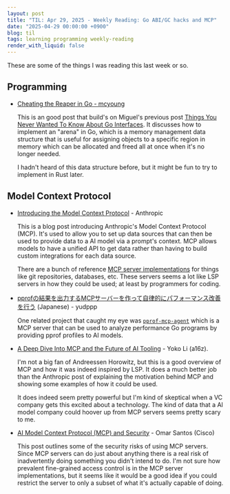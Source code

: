 ```yaml
---
layout: post
title: "TIL: Apr 29, 2025 - Weekly Reading: Go ABI/GC hacks and MCP"
date: "2025-04-29 00:00:00 +0900"
blog: til
tags: learning programming weekly-reading
render_with_liquid: false
---
```


These are some of the things I was reading this last week or so.

## Programming

- [Cheating the Reaper in Go - mcyoung](https://mcyoung.xyz/2025/04/21/go-arenas/)

    This is an good post that build's on Miguel's previous post [Things You
    Never Wanted To Know About Go
    Interfaces](https://mcyoung.xyz/2024/12/12/go-abi/). It discusses how to
    implement an "arena" in Go, which is a memory management data structure that
    is useful for assigning objects to a specific region in memory which can be
    allocated and freed all at once when it's no longer needed.

    I hadn't heard of this data structure before, but it might be fun to try to
    implement in Rust later.

## Model Context Protocol

- [Introducing the Model Context Protocol](https://www.anthropic.com/news/model-context-protocol) - Anthropic

    This is a blog post introducing Anthropic's Model Context Protocol (MCP).
    It's used to allow you to set up data sources that can then be used to
    provide data to a AI model via a prompt's context. MCP allows models to have
    a unified API to get data rather than having to build custom integrations
    for each data source.

    There are a bunch of reference [MCP server
    implementations](https://github.com/modelcontextprotocol/servers) for things
    like git repositories, databases, etc. These servers seems a lot like LSP
    servers in how they could be used; at least by programmers for coding.

- [pprofの結果を出力するMCPサーバーを作って自律的にパフォーマンス改善を行う](https://blog.yudppp.com/posts/pprof-mcp-agent)
  (Japanese) - yudppp

    One related project that caught my eye was
    [`pprof-mcp-agent`](https://github.com/yudppp/pprof-mcp-agent) which is a
    MCP server that can be used to analyze performance Go programs by providing
    pprof profiles to AI models.

- [A Deep Dive Into MCP and the Future of AI
  Tooling](https://a16z.com/a-deep-dive-into-mcp-and-the-future-of-ai-tooling/) - Yoko Li (a16z).

    I'm not a big fan of Andreessen Horowitz, but this is a good overview of MCP
    and how it was indeed inspired by LSP. It does a much better job than the
    Anthropic post of explaining the motivation behind MCP and showing some
    examples of how it could be used.

    It does indeed seem pretty powerful but I'm kind of skeptical when a VC
    company gets this excited about a technology. The kind of data that a AI
    model company could hoover up from MCP servers seems pretty scary to me.

- [AI Model Context Protocol (MCP) and
  Security](https://community.cisco.com/t5/security-blogs/ai-model-context-protocol-mcp-and-security/ba-p/5274394a) - Omar Santos (Cisco)

    This post outlines some of the security risks of using MCP servers. Since
    MCP servers can do just about anything there is a real risk of inadvertently
    doing something you didn't intend to do. I'm not sure how prevalent
    fine-grained access control is in the MCP server implementations, but it
    seems like it would be a good idea if you could restrict the server to only
    a subset of what it's actually capable of doing.
